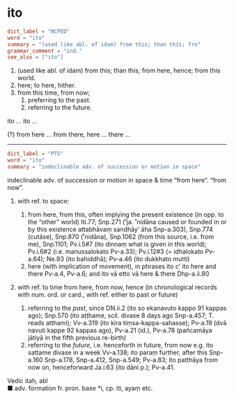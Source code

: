 # ito

``` toml
dict_label = "NCPED"
word = "ito"
summary = "(used like abl. of idam) from this; than this; fro"
grammar_comment = "ind."
see_also = ["ito"]
```

1. (used like abl. of idam) from this; than this; from here, hence; from this world.
2. here; to here, hither.
3. from this time, from now;
   1. preferring to the past.
   2. referring to the future.

ito … ito …

(?) from here … from there, here … there …

--------------------

``` toml
dict_label = "PTS"
word = "ito"
summary = "indeclinable adv. of succession or motion in space"
```

indeclinable adv. of succession or motion in space & time “from here”. “from now”.

1. with ref. to space:
   1. from here, from this, often implying the present existence (in opp. to the “other” world) Iti.77; Snp.271 (˚ja. ˚nidāna caused or founded in or by this existence attabhāvaṃ sandhāy’ āha Snp\-a.303), Snp.774 (cutāse), Snp.870 (˚nidāna), Snp.1062 (from this source, i.e. from me), Snp.1101; Pv.i.5#7 (ito dinnaṃ what is given in this world); Pv.i.6#2 (i.e. manussalokato Pv\-a.33); Pv.i.12#3 (= idhalokato Pv\-a.64); Ne.93 (ito bahiddhā); Pv\-a.46 (ito dukkhato mutti)
   2. here (with implication of movement), in phrases ito c’ ito here and there Pv\-a.4, Pv\-a.6; and ito vā etto vā here & there Dhp\-a.ii.80

2. with ref. to time from here, from now, hence (in chronological records with num. ord. or card., with ref. either to past or future)
   1. referring to the *past*, since DN.ii.2 (ito so ekanavuto kappo 91 kappas ago); Snp.570 (ito aṭṭhame, scil. divase 8 days ago Snp\-a.457; T. reads atthami); Vv\-a.319 (ito kira tiṃsa\-kappa\-sahasse); Pv\-a.19 (dvā navuti kappe 92 kappas ago), Pv\-a.21 (id.), Pv\-a.78 (pañcamāya jātiyā in the fifth previous re\-birth)
   2. referring to the *future*, i.e. henceforth in future, from now e.g. ito sattame divase in a week Vv\-a.138; ito paraṃ further, after this Snp\-a.160 Snp\-a.178, Snp\-a.412, Snp\-a.549; Pv\-a.83; ito paṭthāya from now on, henceforward Ja.i.63 (ito dāni p.); Pv\-a.41.

Vedic itaḥ, abl  
■ adv. formation fr. pron. base \*i, cp. iti, ayaṃ etc.

